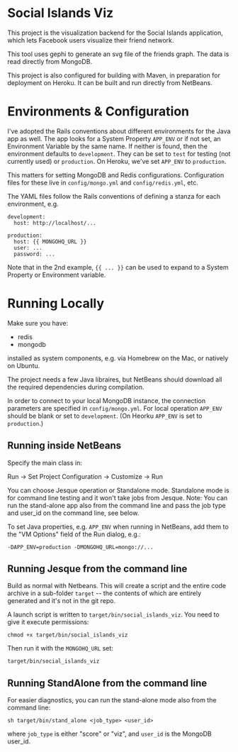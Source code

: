 Social Islands Viz
==================

This project is the visualization backend for the Social Islands application, which lets
Facebook users visualize their friend network.

This tool uses gephi to generate an svg file of the friends graph. The data is read directly from MongoDB.

This project is also configured for building with Maven, in preparation for deployment on Heroku.
It can be built and run directly from NetBeans.

Environments & Configuration
============================

I've adopted the Rails conventions about different environments for the Java
app as well. The app looks for a System Property `APP_ENV` or if not
set, an Environment Variable by the same name. If neither is found, then the environment
defaults to `development`. They can be set to `test` for testing (not currently used)
or `production`. On Heroku, we've set `APP_ENV` to `production`.

This matters for setting MongoDB and Redis configurations. Configuration files
for these live in `config/mongo.yml` and `config/redis.yml`, etc.

The YAML files follow the Rails conventions of defining a stanza for each
environment, e.g.

    development:
      host: http://localhost/...

    production:
      host: {{ MONGOHQ_URL }}
      user: ...
      password: ...

Note that in the 2nd example, `{{ ... }}` can be used to expand to a System
Property or Environment variable.


Running Locally
===============

Make sure you have:

* redis
* mongodb

installed as system components, e.g. via Homebrew on the Mac, or natively on Ubuntu.

The project needs a few Java libraires, but NetBeans should download all the
required dependencies during compilation.

In order to connect to your local MongoDB instance, the connection parameters
are specified in `config/mongo.yml`. For local operation `APP_ENV` should
be blank or set to `development`. (On Heorku `APP_ENV` is set to `production`.)


Running inside NetBeans
-----------------------

Specify the main class in:

Run -> Set Project Configuration -> Customize -> Run

You can choose Jesque operation or Standalone mode. Standalone mode is for
command line testing and it won't take jobs from Jesque. Note: You can run
the stand-alone app also from the command line and pass the job type and user_id
on the command line, see below.

To set Java properties, e.g. `APP_ENV` when running in NetBeans, add them to the
"VM Options" field of the Run dialog, e.g.:

    -DAPP_ENV=production -DMONGOHQ_URL=mongo://...


Running Jesque from the command line
------------------------------------

Build as normal with Netbeans. This will create a script and the entire code
archive in a sub-folder `target` -- the contents of which are entirely
generated and it's not in the git repo.

A launch script is written to `target/bin/social_islands_viz`. You need to give
it execute permissions:

    chmod +x target/bin/social_islands_viz

Then run it with the `MONGOHQ_URL` set:

    target/bin/social_islands_viz

Running StandAlone from the command line
----------------------------------------

For easier diagnostics, you can run the stand-alone mode also from the command line:

    sh target/bin/stand_alone <job_type> <user_id>

where `job_type` is either "score" or "viz", and `user_id` is the MongoDB
user_id.